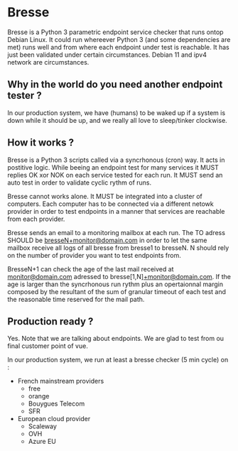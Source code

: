 # Bresse
Bresse is a Python 3 parametric endpoint service checker that runs ontop Debian Linux. It could run whereever Python 3 (and some dependencies are met) runs well and from where each endpoint under test is reachable. It has just been validated under certain circumstances. Debian 11 and ipv4 network are circumstances.

## Why in the world do you need another endpoint tester ?
In our production system, we have (humans) to be waked up if a system is down while it should be up, and we really all love to sleep/tinker clockwise.


## How it works ?
Bresse is a Python 3 scripts called via a syncrhonous (cron) way. It acts in postitive logic. While beeing an endpoint test for many services it MUST replies OK xor NOK on each service tested for each run. It MUST send an auto test in order to validate cyclic rythm of runs.

Bresse cannot works alone. It MUST be integrated into a cluster of computers. Each computer has to be connected via a different netowk provider in order to test endpoints in a manner that services are reachable from each provider.

Bresse sends an email to a monitoring mailbox at each run. The TO adress SHOULD be bresseN+monitor@domain.com in order to let the same mailbox receive all logs of all bresse from bresse1 to bresseN. N should rely on the number of provider you want to test endpoints from.

BresseN+1 can check the age of the last mail received at monitor@domain.com adressed to bresse[1,N]+monitor@domain.com. If the age is larger than the syncrhonous run rythm plus an opertaionnal margin composed by the resultant of the sum of granular timeout of each test and the reasonable time reserved for the mail path.
## Production ready ?
Yes. Note that we are talking about endpoints. We are glad to test from ou final customer point of vue.

In our production system, we run at least a bresse checker (5 min cycle) on :
  - French mainstream providers
    - free
    - orange
    - Bouygues Telecom
    - SFR
  - European cloud provider
    - Scaleway
    - OVH
    - Azure EU
